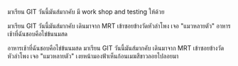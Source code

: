 
มาเรียน GIT วันนี้มันส์มากคับ มี work shop and testing ให้ด้วย

﻿มาเรียน GIT วันนี้มันส์มากคับ
เดินมาจาก MRT เข้าซอยข้างวัดหัวลำโพง เจอ "แมวหลายตัว"
อาหารเช้าที่ฉันชอบคือไข่ข้นนมสด

อาหารเช้าที่ฉันชอบคือไข่ข้นนมสด
﻿มาเรียน GIT วันนี้มันส์มากคับ
เดินมาจาก MRT เข้าซอยข้างวัดหัวลำโพง เจอ "แมวหลายตัว"
เงยหน้ามองฟ้าเห็นก้อนเมฆสีขาวลอยไปลอยมา
